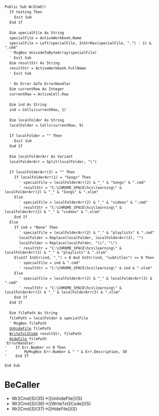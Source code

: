 &nbsp;  &nbsp;  &nbsp;  &nbsp;  
`Public Sub Wr2Cmd()`  
&nbsp;&nbsp;&nbsp;&nbsp;`If testing Then`  
&nbsp;&nbsp;&nbsp;&nbsp;&nbsp;&nbsp;&nbsp;&nbsp;`Exit Sub`  
&nbsp;&nbsp;&nbsp;&nbsp;`End If`  
&nbsp;  &nbsp;  &nbsp;  &nbsp;  
&nbsp;&nbsp;&nbsp;&nbsp;`Dim specialFile As String`  
&nbsp;&nbsp;&nbsp;&nbsp;`specialFile = ActiveWorkbook.Name`  
&nbsp;&nbsp;&nbsp;&nbsp;`specialFile = Left(specialFile, InStrRev(specialFile, ".") - 1) & ".cmd"`  
&nbsp;&nbsp;&nbsp;&nbsp;`' MsgBox UnicodeToByteArray(specialFile)`  
&nbsp;&nbsp;&nbsp;&nbsp;`' Exit Sub`  
&nbsp;&nbsp;&nbsp;&nbsp;`Dim resultStr As String`  
&nbsp;&nbsp;&nbsp;&nbsp;`resultStr = ActiveWorkbook.FullName`  
&nbsp;&nbsp;&nbsp;&nbsp;`' Exit Sub`  
&nbsp;  &nbsp;  &nbsp;  &nbsp;  
&nbsp;&nbsp;&nbsp;&nbsp;`' On Error GoTo ErrorHandler`  
&nbsp;&nbsp;&nbsp;&nbsp;`Dim currentRow As Integer`  
&nbsp;&nbsp;&nbsp;&nbsp;`currentRow = ActiveCell.Row`  
&nbsp;  &nbsp;  &nbsp;  &nbsp;  
&nbsp;&nbsp;&nbsp;&nbsp;`Dim ind As String`  
&nbsp;&nbsp;&nbsp;&nbsp;`ind = Cells(currentRow, 1)`  
&nbsp;  &nbsp;  &nbsp;  &nbsp;  
&nbsp;&nbsp;&nbsp;&nbsp;`Dim localFolder As String`  
&nbsp;&nbsp;&nbsp;&nbsp;`localFolder = Cells(currentRow, 9)`  
&nbsp;  &nbsp;  &nbsp;  &nbsp;  
&nbsp;&nbsp;&nbsp;&nbsp;`If localFolder = "" Then`  
&nbsp;&nbsp;&nbsp;&nbsp;&nbsp;&nbsp;&nbsp;&nbsp;`Exit Sub`  
&nbsp;&nbsp;&nbsp;&nbsp;`End If`  
&nbsp;  &nbsp;  &nbsp;  &nbsp;  
&nbsp;&nbsp;&nbsp;&nbsp;`Dim localFolderArr As Variant`  
&nbsp;&nbsp;&nbsp;&nbsp;`localFolderArr = Split(localFolder, "\")`  
&nbsp;  &nbsp;  &nbsp;  &nbsp;  
&nbsp;&nbsp;&nbsp;&nbsp;`If localFolderArr(3) = "" Then`  
&nbsp;&nbsp;&nbsp;&nbsp;&nbsp;&nbsp;&nbsp;&nbsp;`If localFolderArr(1) = "Songs" Then`  
&nbsp;&nbsp;&nbsp;&nbsp;&nbsp;&nbsp;&nbsp;&nbsp;&nbsp;&nbsp;&nbsp;&nbsp;`' specialFile = localFolderArr(2) & "_" & "Songs" & ".cmd"`  
&nbsp;&nbsp;&nbsp;&nbsp;&nbsp;&nbsp;&nbsp;&nbsp;&nbsp;&nbsp;&nbsp;&nbsp;`' resultStr = "C:\CHROME_SPACE\hcs\learning\" & localFolderArr(2) & "_" & "Songs" & ".xlsm"`  
&nbsp;&nbsp;&nbsp;&nbsp;&nbsp;&nbsp;&nbsp;&nbsp;`Else`  
&nbsp;&nbsp;&nbsp;&nbsp;&nbsp;&nbsp;&nbsp;&nbsp;&nbsp;&nbsp;&nbsp;&nbsp;`' specialFile = localFolderArr(2) & "_" & "videos" & ".cmd"`  
&nbsp;&nbsp;&nbsp;&nbsp;&nbsp;&nbsp;&nbsp;&nbsp;&nbsp;&nbsp;&nbsp;&nbsp;`' resultStr = "C:\CHROME_SPACE\hcs\learning\" & localFolderArr(2) & "_" & "videos" & ".xlsm"`  
&nbsp;&nbsp;&nbsp;&nbsp;&nbsp;&nbsp;&nbsp;&nbsp;`End If`  
&nbsp;&nbsp;&nbsp;&nbsp;`Else`  
&nbsp;&nbsp;&nbsp;&nbsp;&nbsp;&nbsp;&nbsp;&nbsp;`If ind = "None" Then`  
&nbsp;&nbsp;&nbsp;&nbsp;&nbsp;&nbsp;&nbsp;&nbsp;&nbsp;&nbsp;&nbsp;&nbsp;`' specialFile = localFolderArr(2) & "_" & "playlists" & ".cmd"`  
&nbsp;&nbsp;&nbsp;&nbsp;&nbsp;&nbsp;&nbsp;&nbsp;&nbsp;&nbsp;&nbsp;&nbsp;`localFolder = Replace(localFolder, localFolderArr(3), "")`  
&nbsp;&nbsp;&nbsp;&nbsp;&nbsp;&nbsp;&nbsp;&nbsp;&nbsp;&nbsp;&nbsp;&nbsp;`localFolder = Replace(localFolder, "\\", "\")`  
&nbsp;&nbsp;&nbsp;&nbsp;&nbsp;&nbsp;&nbsp;&nbsp;&nbsp;&nbsp;&nbsp;&nbsp;`' resultStr = "C:\CHROME_SPACE\hcs\learning\" & localFolderArr(2) & "_" & "playlists" & ".xlsm"`  
&nbsp;&nbsp;&nbsp;&nbsp;&nbsp;&nbsp;&nbsp;&nbsp;`ElseIf InStr(ind, "_") > 0 And InStr(ind, "subtitles") <= 0 Then`  
&nbsp;&nbsp;&nbsp;&nbsp;&nbsp;&nbsp;&nbsp;&nbsp;&nbsp;&nbsp;&nbsp;&nbsp;`' specialFile = ind & ".cmd"`  
&nbsp;&nbsp;&nbsp;&nbsp;&nbsp;&nbsp;&nbsp;&nbsp;&nbsp;&nbsp;&nbsp;&nbsp;`' resultStr = "C:\CHROME_SPACE\hcs\learning\" & ind & ".xlsm"`  
&nbsp;&nbsp;&nbsp;&nbsp;&nbsp;&nbsp;&nbsp;&nbsp;`Else`  
&nbsp;&nbsp;&nbsp;&nbsp;&nbsp;&nbsp;&nbsp;&nbsp;&nbsp;&nbsp;&nbsp;&nbsp;`' specialFile = localFolderArr(2) & "_" & localFolderArr(3) & ".cmd"`  
&nbsp;&nbsp;&nbsp;&nbsp;&nbsp;&nbsp;&nbsp;&nbsp;&nbsp;&nbsp;&nbsp;&nbsp;`' resultStr = "C:\CHROME_SPACE\hcs\learning\" & localFolderArr(2) & "_" & localFolderArr(3) & ".xlsm"`  
&nbsp;&nbsp;&nbsp;&nbsp;&nbsp;&nbsp;&nbsp;&nbsp;`End If`  
&nbsp;&nbsp;&nbsp;&nbsp;`End If`  
&nbsp;  &nbsp;  &nbsp;  &nbsp;  
&nbsp;&nbsp;&nbsp;&nbsp;`Dim filePath As String`  
&nbsp;&nbsp;&nbsp;&nbsp;`filePath = localFolder & specialFile`  
&nbsp;&nbsp;&nbsp;&nbsp;`' MsgBox filePath`  
&nbsp;&nbsp;&nbsp;&nbsp;[`UnhideFile`](UnhideFile)` filePath`  
&nbsp;&nbsp;&nbsp;&nbsp;[`WriteTxt2Code`](WriteTxt2Code)` resultStr, filePath`  
&nbsp;&nbsp;&nbsp;&nbsp;[`HideFile`](HideFile)` filePath`  
`'ErrorHandler:`  
`'    If Err.Number <> 0 Then`  
`'        MyMsgBox Err.Number & " " & Err.Description, 30`  
`'    End If`  
&nbsp;  &nbsp;  &nbsp;  &nbsp;  
`End Sub`  


# BeCaller
- Wr2Cmd{S}(35)->[[UnhideFile]]{S}
- Wr2Cmd{S}(36)->[[WriteTxt2Code]]{S}
- Wr2Cmd{S}(37)->[[HideFile]]{S}

